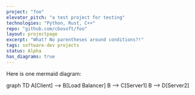 ```yaml
---
project: "foo"
elevator_pitch: "a test project for testing"
technologies: "Python, Rust, C++"
repo: "github.com/cbosoft/foo"
layout: projectpage
excerpt: "What? No parentheses around conditions?!"
tags: software-dev projects
status: Alpha
has_diagrams: true
---
```


Here is one mermaid diagram:
<div class="mermaid" id="centre">
graph TD 
A[Client] --> B[Load Balancer] 
B --> C[Server1]
B --> D[Server2]
</div>